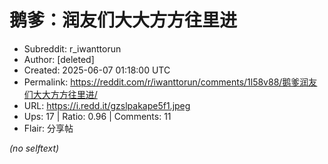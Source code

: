 # 鹅爹：润友们大大方方往里进

- Subreddit: r_iwanttorun
- Author: [deleted]
- Created: 2025-06-07 01:18:00 UTC
- Permalink: https://reddit.com/r/iwanttorun/comments/1l58v88/鹅爹润友们大大方方往里进/
- URL: https://i.redd.it/gzslpakape5f1.jpeg
- Ups: 17 | Ratio: 0.96 | Comments: 11
- Flair: 分享帖

_(no selftext)_
